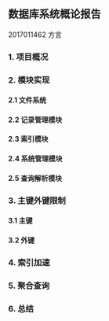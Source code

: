 ## 数据库系统概论报告

2017011462 方言

### 1. 项目概况

### 2. 模块实现
#### 2.1 文件系统
#### 2.2 记录管理模块
#### 2.3 索引模块
#### 2.4 系统管理模块
#### 2.5 查询解析模块

### 3. 主键外键限制
#### 3.1 主键
#### 3.2 外键

### 4. 索引加速

### 5. 聚合查询

### 6. 总结
